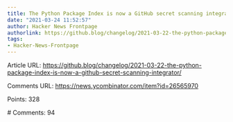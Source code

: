 ```yaml
---
title: The Python Package Index is now a GitHub secret scanning integrator
date: "2021-03-24 11:52:57"
author: Hacker News Frontpage
authorlink: https://github.blog/changelog/2021-03-22-the-python-package-index-is-now-a-github-secret-scanning-integrator/
tags:
- Hacker-News-Frontpage
---
```


<p>Article URL: <a href="https://github.blog/changelog/2021-03-22-the-python-package-index-is-now-a-github-secret-scanning-integrator/">https://github.blog/changelog/2021-03-22-the-python-package-index-is-now-a-github-secret-scanning-integrator/</a></p>
<p>Comments URL: <a href="https://news.ycombinator.com/item?id=26565970">https://news.ycombinator.com/item?id=26565970</a></p>
<p>Points: 328</p>
<p># Comments: 94</p>
